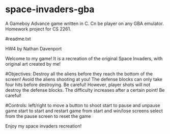 # space-invaders-gba
A Gameboy Advance game written in C. Cn be player on any GBA emulator. Homework project for CS 2261.


#readme.txt 


HW4 by Nathan Davenport

Welcome to my game! It is a recreation of the original Space Invaders, with original art created by me!

#Objectives:
    Destroy all the aliens before they reach the bottom of the screen!
    Avoid the aliens shooting at you!
    The defense blocks can only take four hits before destroying. Be careful!
    However, player shots will not destroy the defense blocks.
    The difficulty increases after a certain point! Be careful!

#Controls: 
    left/right to move
    a button to shoot
    start to pause and unpause game
    start to start and restart game from start and win/lose screens
    select from the pause screen to reset the game

Enjoy my space invaders recreation!
